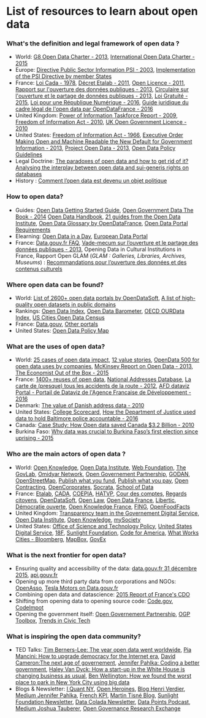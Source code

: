 List of resources to learn about open data 
==

### What's the definition and legal framework of open data ?

* World: [G8 Open Data Charter - 2013](https://www.gov.uk/government/publications/open-data-charter/g8-open-data-charter-and-technical-annex), [International Open Data Charter - 2015](http://opendatacharter.net/)
* Europe: [Directive Public Sector Information PSI - 2003](http://eur-lex.europa.eu/legal-content/EN/ALL/?uri=CELEX:02003L0098-20130717), [Implementation of the PSI Directive by member States](https://ec.europa.eu/digital-single-market/en/implementation-public-sector-information-directive)
* France: [Loi Cada - 1978](https://www.legifrance.gouv.fr/affichTexte.do?cidTexte=JORFTEXT000000339241), [Décret Etalab - 2011](https://www.legifrance.gouv.fr/affichTexte.do?cidTexte=JORFTEXT000023619063&categorieLien=id), [Open Licence - 2011](https://www.etalab.gouv.fr/licence-ouverte-open-licence), [Rapport sur l'ouverture des données publiques - 2013](http://www.ladocumentationfrancaise.fr/var/storage/rapports-publics/134000739.pdf), [Circulaire sur l'ouverture et le partage de données publiques - 2013](http://www.modernisation.gouv.fr/sites/default/files/fichiers-attaches/circulaire_ndeg_5677-sg_du_17_septembre_2013.pdf), [Loi Gratuité - 2015](https://www.legifrance.gouv.fr/affichTexte.do?cidTexte=JORFTEXT000031701525&categorieLien=id), [Loi pour une République Numérique - 2016](https://www.legifrance.gouv.fr/affichLoiPreparation.do?idDocument=JORFDOLE000031589829&type=general&typeLoi=proj&legislature=14), [Guide juridique du cadre légal de l'open data par OpenDataFrance - 2016](http://www.opendatafrance.net/wp-content/uploads/2016/06/guideOD_communes_glossaire_juin2016_Web.pdf)
* United Kingdom: [Power of Information Taskforce Report - 2009](https://ntouk.files.wordpress.com/2015/06/poit-report-final-pdf.pdf), [Freedom of Information Act - 2010](http://www.legislation.gov.uk/ukpga/2000/36/contents), [UK Open Government Licence - 2010](http://www.nationalarchives.gov.uk/doc/open-government-licence/version/2/) 
* United States: [Freedom of Information Act - 1966](https://www.justice.gov/jmd/freedom-information-act-pl-89-487), [Executive Order Making Open and Machine Readable the New Default for Government Information - 2013](https://www.whitehouse.gov/the-press-office/2013/05/09/executive-order-making-open-and-machine-readable-new-default-government-), [Project Open Data - 2013](https://www.whitehouse.gov/blog/2013/05/16/introducing-project-open-data), [Open Data Policy Guidelines](https://sunlightfoundation.com/opendataguidelines/)
* Legal Doctrine: [The paradoxes of open data and how to get rid of it? Analysing the interplay between open data and sui-generis rights on databases](http://ijlit.oxfordjournals.org/content/23/1/1.short)
* History : [Comment l’open data est devenu un objet politique](https://donneesouvertes.info/2012/04/30/comment-lopen-data-est-devenu-un-objet-politique/)

### How to open data?

* Guides: [Open Data Getting Started Guide](https://centerforgov.gitbooks.io/open-data-getting-started/content/), [Open Government Data The Book - 2014](https://opengovdata.io/) [Open Data Handbook](http://opendatahandbook.org/), [21 guides from the Open Data Institute](https://theodi.org/guides), [Open Data Glossary by OpenDataFrance](http://www.opendatafrance.net/wp-content/uploads/2016/06/guideOD_communes_glossaire_juin2016_Web.pdf), [Open Data Portal Requirements](http://labs.centerforgov.org/open-data/portal-requirements/)
* Elearning: [Open Data in a Day](http://training.theodi.org/InADay/#/id/co-01), [European Data Portal](https://www.europeandataportal.eu/en/training-library/elearning)
* France: [Data.gouv.fr FAQ](), [Vade-mecum sur l’ouverture et le partage des données publiques - 2013](http://www.opendatafrance.net/wp-content/uploads/2016/01/Vademecum_Ouverture_Etalab.pdf), Opening Data in Cultural Institutions in France, Rapport Open GLAM (_GLAM : Galleries, Libraries, Archives, Museums_) : [Recommandations pour l’ouverture des données et des contenus culturels](http://www.donneeslibres.info)

### Where open data can be found?

* World: [List of 2600+ open data portals by OpenDataSoft](https://www.opendatasoft.com/a-comprehensive-list-of-all-open-data-portals-around-the-world/), [A list of high-quality open datasets in public domains](https://github.com/caesar0301/awesome-public-datasets)
* Rankings: [Open Data Index](http://index.okfn.org/), [Open Data Barometer](http://opendatabarometer.org/), [OECD OURData Index](http://www.oecd.org/gov/digital-government/open-government-data.htm), [US Cities Open Data Census](http://us-city.census.okfn.org/)
* France: [Data.gouv](https://www.data.gouv.fr/fr/), [Other portals](https://www.opendatasoft.com/a-comprehensive-list-of-all-open-data-portals-around-the-world/#/france)  
* United States: [Open Data Policy Map](https://sunlightfoundation.com/policy/opendatamap/)

### What are the uses of open data?

* World: [25 cases of open data impact](http://odimpact.org/), [12 value stories](http://opendatahandbook.org/value-stories/en/), [OpenData 500 for open data uses by companies](http://www.opendata500.com/), [McKinsey Report on Open Data - 2013](http://www.mckinsey.com/business-functions/business-technology/our-insights/open-data-unlocking-innovation-and-performance-with-liquid-information), [The Economist Out of the Box - 2015](http://www.economist.com/news/international/21678833-open-data-revolution-has-not-lived-up-expectations-it-only-getting) 
* France: [1400+ reuses of open data](https://www.data.gouv.fr/fr/dashboard/), [National Addresses Database](https://adresse.data.gouv.fr/), [La carte de (presque) tous les accidents de la route - 2012](http://rue89.nouvelobs.com/2014/06/25/carte-presque-tous-les-accidents-route-2012-253113), [AFD dataviz Portal - Portail de Dataviz de l'Agence Francaise de Développement - 2016](http://data.afd.fr)
* Denmark: [The value of Danish address data - 2010](http://www.adresse-info.dk/Portals/2/Benefit/Value_Assessment_Danish_Address_Data_UK_2010-07-07b.pdf)
* United States: [College Scorecard](https://collegescorecard.ed.gov/), [How the Department of Justice used data to hold Baltimore police accountable - 2016](http://sunlightfoundation.com/blog/2016/08/17/how-the-doj-used-data-to-hold-baltimore-police-accountable/)
* Canada: [Case Study: How Open data saved Canada $3.2 Billion - 2010](https://eaves.ca/2010/04/14/case-study-open-data-and-the-public-purse/)
* Burkina Faso: [Why data was crucial to Burkina Faso’s first election since uprising - 2015](https://www.theguardian.com/news/datablog/2015/dec/04/why-data-was-crucial-to-burkina-fasos-first-election-since-uprising)

### Who are the main actors of open data ?

* World: [Open Knowledge](https://okfn.org/), [Open Data Institute](http://theodi.org/), [Web Foundation](http://webfoundation.org/), [The GovLab](http://www.thegovlab.org/), [Omidyar Network](https://www.omidyar.com/), [Open Governement Partnership](http://www.opengovpartnership.org/), [GODAN](http://www.godan.info/), [OpenStreetMap](http://openstreetmap.fr/), [Publish what you fund](http://www.publishwhatyoufund.org/), [Publish what you pay](http://www.publishwhatyoupay.org), [Open Contracting](http://www.open-contracting.org/), [OpenCorporates](https://opencorporates.com/), [Socrata](https://socrata.com/), [School of Data](http://schoolofdata.org/)
* France: [Etalab](https://www.etalab.gouv.fr/), [CADA](http://www.cada.fr/), [COEPIA](http://www.gouvernement.fr/coepia), [HATVP](), [Cour des comptes](https://www.data.gouv.fr/fr/organizations/cour-des-comptes/#datasets), [Regards citoyens](https://www.regardscitoyens.org/#&panel1-1),  [OpenDataSoft](https://www.opendatasoft.fr/), [Open Law](http://openlaw.fr/index.php?title=Open_Law,_le_Droit_Ouvert), [Open Data France](http://www.opendatafrance.net/), [Libertic](https://libertic.wordpress.com/libertic/), [Démocratie ouverte](http://democratieouverte.org/), [Open Knowledge France](http://fr.okfn.org/), [FING](http://fing.org/), [OpenFoodFacts](http://fr.openfoodfacts.org/)
* United Kingdom: [Transparency team in the Governement Digital Service](https://gds.blog.gov.uk/), [Open Data Institute](http://theodi.org/), [Open Knowledge](https://okfn.org/), [mySociety](https://www.mysociety.org/)
* United States: [Office of Science and Technology Policy](), [United States Digital Service](https://www.usds.gov/), [18F](https://18f.gsa.gov/), [Sunlight Foundation](https://www.whitehouse.gov/administration/eop/ostp/blog), [Code for America](https://www.codeforamerica.org/), [What Works Cities - Bloomberg](http://whatworkscities.bloomberg.org/), [MapBox](https://www.mapbox.com/), [GovEx](http://govex.jhu.edu/)

### What is the next frontier for open data?

* Ensuring quality and accessibility of the data: [data.gouv.fr 31 décembre 2015](https://www.etalab.gouv.fr/data-gouv-fr-31-decembre-2015), [api.gouv.fr](https://api.gouv.fr/)
* Opening up more third party data from corporations and NGOs: [OpenAsso](https://www.etalab.gouv.fr/openasso-le-10-septembre-aidez-les-associations-a-ouvrir-leurs-donnees), [Tesla Motors on Data.gouv.fr](https://www.data.gouv.fr/fr/organizations/tesla-motors/#datasets)
* Combining open data and datascience: [2015 Report of France's CDO](https://agd.data.gouv.fr/2016/07/13/frances-chief-data-officer-report-on-data-governance/) 
* Shifting from opening data to opening source code: [Code.gov](https://code.gov/), [CodeImpot](https://www.etalab.gouv.fr/codeimpot-un-hackathon-autour-de-louverture-du-code-source-du-calculateur-impots) 
* Opening the government itself: [Open Governement Partnership](http://www.opengovpartnership.org/), [OGP Toolbox](http://edit.ogptoolbox.org/fr/), [Trends in Civic Tech](http://www.knightfoundation.org/features/civictech/)

### What is inspiring the open data community?

* TED Talks: [Tim Berners-Lee: The year open data went worldwide](http://www.ted.com/talks/tim_berners_lee_the_year_open_data_went_worldwide?), [Pia Mancini: How to upgrade democracy for the Internet era](https://www.youtube.com/watch?v=NXfYNdapq3Q), [David Cameron:The next age of governement](https://www.ted.com/talks/david_cameron), [Jennifer Pahlka: Coding a better government](https://www.ted.com/talks/jennifer_pahlka_coding_a_better_government), [Haley Van Dyck: How a start-up in the White House is changing business as usual](https://www.ted.com/talks/haley_van_dyck_how_a_start_up_in_the_white_house_is_changing_business_as_usual), [Ben Wellington: How we found the worst place to park in New York City using big data](https://www.ted.com/talks/ben_wellington_how_we_found_the_worst_place_to_park_in_new_york_city_using_big_data)
* Blogs & Newsletter: [I Quant NY](http://iquantny.tumblr.com/), [Open Heroines](https://medium.com/open-heroines), [Blog Henri Verdier](http://www.henriverdier.com), [Medium Jennifer Pahlka](https://medium.com/@pahlkadot), [French KPI](http://www.frenchkpi.com/), [Martin Tisné Blog](https://tisne.org/), [Sunlight Foundation Newsletter](https://sunlightfoundation.com/blog/2014/11/14/introducing-today-in-opengov-our-new-morning-newsletter/), [Data Colada Newsletter](http://datacolada.launchrock.com/), [Data Points Podcast](http://govex.jhu.edu/resource-type/podcast/), [Medium Joshua Tauberer](https://medium.com/@joshuatauberer), [Open Governance Research Exchange](http://ogrx.org/b16c63d8d281991054df1bfca6bf707b-open-knowledge-international.html)
